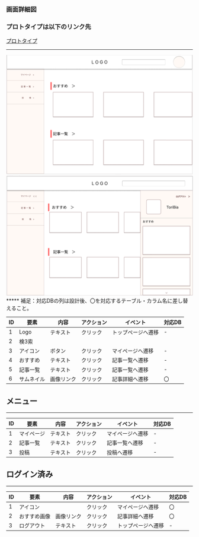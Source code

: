 ### 画面詳細図
### プロトタイプは以下のリンク先
[プロトタイプ](https://www.figma.com/file/zs6zUaWOpgckQPl3Hi4xAC/Untitled?node-id=0%3A1)
*****

<img src="./img/TopPage(未Login).png">
<img src="./img/TopPage(Login済).png">
*****
補足：対応DBの列は設計後、〇を対応するテーブル・カラム名に差し替えること。

|ID|要素|内容|アクション|イベント|対応DB|
|--|----|-----|--------|-------|-----|
|1|Logo|テキスト|クリック|トップページへ遷移|-|
|2|検3索|||||
|3|アイコン|ボタン|クリック|マイページへ遷移|-|
|4|おすすめ|テキスト|クリック|記事一覧へ遷移|-|
|5|記事一覧|テキスト|クリック|記事一覧へ遷移|-|
|6|サムネイル|画像リンク|クリック|記事詳細へ遷移|〇|

## メニュー
******
|ID|要素|内容|アクション|イベント|対応DB|
|--|----|----|---------|-------|------|
|1|マイページ|テキスト|クリック|マイページへ遷移|-|
|2|記事一覧|テキスト|クリック|記事一覧へ遷移|-|
|3|投稿|テキスト|クリック|投稿へ遷移|-|

## ログイン済み
******
|ID|要素|内容|アクション|イベント|対応DB|
|--|----|-----|--------|-------|-----|
|1|アイコン||クリック|マイページへ遷移|〇|
|2|おすすめ画像|画像リンク|クリック|記事詳細へ遷移|〇|
|3|ログアウト|テキスト|クリック|トップページへ遷移|-|
